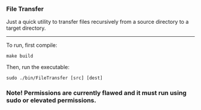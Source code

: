 ### File Transfer

Just a quick utility to transfer files recursively from a source directory to a target directory.

---

To run, first compile:

`make build`

Then, run the executable:

`sudo ./bin/FileTransfer [src] [dest]`

### Note! Permissions are currently flawed and it must run using sudo or elevated permissions.